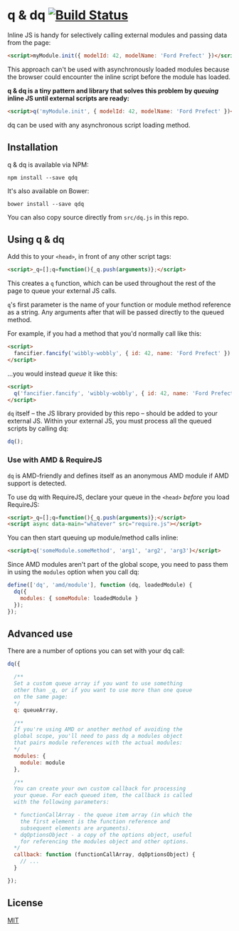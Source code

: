# q & dq [![Build Status](https://travis-ci.org/redoPop/dq.svg?branch=master)](https://travis-ci.org/redoPop/dq)

Inline JS is handy for selectively calling external modules and passing data from the page:

```html
<script>myModule.init({ modelId: 42, modelName: 'Ford Prefect' })</script>
```

This approach can't be used with asynchronously loaded modules because the browser could encounter the inline script before the module has loaded.

**q & dq is a tiny pattern and library that solves this problem by _queuing_ inline JS until external scripts are ready:**

```html
<script>q('myModule.init', { modelId: 42, modelName: 'Ford Prefect' })</script>
```

dq can be used with any asynchronous script loading method.

## Installation

q & dq is available via NPM:

```
npm install --save qdq
```

It's also available on Bower:

```
bower install --save qdq
```

You can also copy source directly from `src/dq.js` in this repo.

## Using q & dq

Add this to your `<head>`, in front of any other script tags:

```html
<script>_q=[];q=function(){_q.push(arguments)};</script>
```

This creates a `q` function, which can be used throughout the rest of the page to queue your external JS calls.

`q`'s first parameter is the name of your function or module method reference as a string. Any arguments after that will be passed directly to the queued method.

For example, if you had a method that you'd normally call like this:

```html
<script>
  fancifier.fancify('wibbly-wobbly', { id: 42, name: 'Ford Prefect' })
</script>
```

…you would instead _queue_ it like this:

```html
<script>
  q('fancifier.fancify', 'wibbly-wobbly', { id: 42, name: 'Ford Prefect' })
</script>
```

`dq` itself – the JS library provided by this repo – should be added to your external JS. Within your external JS, you must process all the queued scripts by calling dq:

```javascript
dq();
```

### Use with AMD & RequireJS

`dq` is AMD-friendly and defines itself as an anonymous AMD module if AMD support is detected.

To use dq with RequireJS, declare your queue in the `<head>` _before_ you load RequireJS:

```html
<script>_q=[];q=function(){_q.push(arguments)};</script>
<script async data-main="whatever" src="require.js"></script>
```

You can then start queuing up module/method calls inline:

```html
<script>q('someModule.someMethod', 'arg1', 'arg2', 'arg3')</script>
```

Since AMD modules aren't part of the global scope, you need to pass them in using the `modules` option when you call dq:

```javascript
define(['dq', 'amd/module'], function (dq, loadedModule) {
  dq({
    modules: { someModule: loadedModule }
  });
});
```

## Advanced use

There are a number of options you can set with your dq call:

```javascript
dq({

  /**
  Set a custom queue array if you want to use something
  other than _q, or if you want to use more than one queue
  on the same page:
  */
  q: queueArray,

  /**
  If you're using AMD or another method of avoiding the
  global scope, you'll need to pass dq a modules object
  that pairs module references with the actual modules:
  */
  modules: {
    module: module
  },

  /**
  You can create your own custom callback for processing
  your queue. For each queued item, the callback is called
  with the following parameters:

  * functionCallArray - the queue item array (in which the
    the first element is the function reference and
    subsequent elements are arguments).
  * dqOptionsObject - a copy of the options object, useful
    for referencing the modules object and other options.
  */
  callback: function (functionCallArray, dqOptionsObject) {
    // ...
  }

});
```

## License

[MIT](LICENSE)
